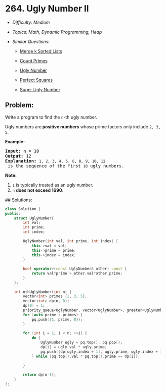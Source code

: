 # 264. Ugly Number II

* *Difficulty: Medium*

* *Topics: Math, Dynamic Programming, Heap*

* *Similar Questions:*

  * [Merge k Sorted Lists](merge-k-sorted-lists.md)

  * [Count Primes](count-primes.md)

  * [Ugly Number](ugly-number.md)

  * [Perfect Squares](perfect-squares.md)

  * [Super Ugly Number](super-ugly-number.md)

## Problem:

<p>Write a program to find the <code>n</code>-th ugly number.</p>

<p>Ugly numbers are<strong> positive numbers</strong> whose prime factors only include <code>2, 3, 5</code>.&nbsp;</p>

<p><strong>Example:</strong></p>

<pre>
<strong>Input:</strong> n = 10
<strong>Output:</strong> 12
<strong>Explanation: </strong><code>1, 2, 3, 4, 5, 6, 8, 9, 10, 12</code> is the sequence of the first <code>10</code> ugly numbers.</pre>

<p><strong>Note: </strong>&nbsp;</p>

<ol>
	<li><code>1</code> is typically treated as an ugly number.</li>
	<li><code>n</code> <b>does not exceed 1690</b>.</li>
</ol>
## Solutions:

```c++
class Solution {
public:
    struct UglyNumber{
        int val;
        int prime;
        int index;
        
        UglyNumber(int val, int prime, int index) {
            this->val = val;
            this->prime = prime;
            this->index = index;
        }
        
        bool operator>(const UglyNumber& other) const {
            return val*prime > other.val*other.prime;
        } 
    };
    
    int nthUglyNumber(int n) {
        vector<int> primes {2, 3, 5}; 
        vector<int> dp(n, 0);
        dp[0] = 1;
        priority_queue<UglyNumber, vector<UglyNumber>, greater<UglyNumber>> pq;
        for (auto prime : primes) {
            pq.push({1, prime, 0});
        }
        
        for (int i = 1; i < n; ++i) {
            do {
                UglyNumber ugly = pq.top(); pq.pop();
                dp[i] = ugly.val * ugly.prime;
                pq.push({dp[ugly.index + 1], ugly.prime, ugly.index + 1});
            } while (pq.top().val * pq.top().prime == dp[i]);
            
        }
        
        return dp[n-1];
    }
};
```
